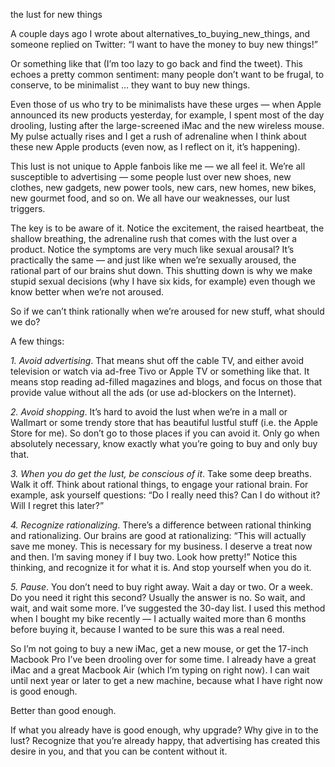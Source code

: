 the lust for new things

A couple days ago I wrote about alternatives_to_buying_new_things, and someone
replied on Twitter:
“I want to have the money to buy new things!”

Or something like that (I’m too lazy to go back and find the tweet). This
echoes a pretty common sentiment: many people don’t want to be frugal, to
conserve, to be minimalist … they want to buy new things.

Even those of us who try to be minimalists have these urges — when Apple
announced its new products yesterday, for example, I spent most of the day
drooling, lusting after the large-screened iMac and the new wireless mouse. My
pulse actually rises and I get a rush of adrenaline when I think about these
new Apple products (even now, as I reflect on it, it’s happening).

This lust is not unique to Apple fanbois like me — we all feel it. We’re all
susceptible to advertising — some people lust over new shoes, new clothes, new
gadgets, new power tools, new cars, new homes, new bikes, new gourmet food, and
so on. We all have our weaknesses, our lust triggers.

The key is to be aware of it. Notice the excitement, the raised heartbeat, the
shallow breathing, the adrenaline rush that comes with the lust over a product.
Notice the symptoms are very much like sexual arousal? It’s practically the
same — and just like when we’re sexually aroused, the rational part of our
brains shut down. This shutting down is why we make stupid sexual decisions
(why I have six kids, for example) even though we know better when we’re not
aroused.

So if we can’t think rationally when we’re aroused for new stuff, what should
we do?

A few things:

*1. Avoid advertising*. That means shut off the cable TV, and either avoid
television or watch via ad-free Tivo or Apple TV or something like that. It
means stop reading ad-filled magazines and blogs, and focus on those that
provide value without all the ads (or use ad-blockers on the Internet).

*2. Avoid shopping*. It’s hard to avoid the lust when we’re in a mall or
Wallmart or some trendy store that has beautiful lustful stuff (i.e. the Apple
Store for me). So don’t go to those places if you can avoid it. Only go when
absolutely necessary, know exactly what you’re going to buy and only buy that.

*3. When you do get the lust, be conscious of it*. Take some deep breaths. Walk
it off. Think about rational things, to engage your rational brain. For
example, ask yourself questions: “Do I really need this? Can I do without it?
Will I regret this later?”

*4. Recognize rationalizing*. There’s a difference between rational thinking
and rationalizing. Our brains are good at rationalizing: “This will actually
save me money. This is necessary for my business. I deserve a treat now and
then. I’m saving money if I buy two. Look how pretty!” Notice this thinking,
and recognize it for what it is. And stop yourself when you do it.

*5. Pause*. You don’t need to buy right away. Wait a day or two. Or a week. Do
you need it right this second? Usually the answer is no. So wait, and wait, and
wait some more. I’ve suggested the 30-day list. I used this method when I
bought my bike recently — I actually waited more than 6 months before buying
it, because I wanted to be sure this was a real need.

So I’m not going to buy a new iMac, get a new mouse, or get the 17-inch Macbook
Pro I’ve been drooling over for some time. I already have a great iMac and a
great Macbook Air (which I’m typing on right now). I can wait until next year
or later to get a new machine, because what I have right now is good enough.

Better than good enough.

If what you already have is good enough, why upgrade? Why give in to the lust?
Recognize that you’re already happy, that advertising has created this desire
in you, and that you can be content without it.
